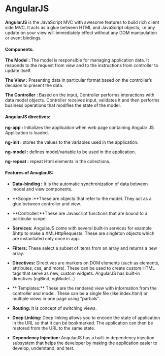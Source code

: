 # AngularJS

**AngularJS** is the JavaScript MVC with awesome features to build rich client side MVC. It acts as a glue between HTML and JavaScript objects, i.e any update on your view will immediately effect without any DOM manipulation or event bindings.

#### Components:

**The Model :**
The model is responsible for managing application data. It responds to the request from view and to the instructions from controller to update itself.

**The View :**
Presenting data in particular format based on the controller’s decision to present the data.

**The Controller :**
Based on the input, Controller performs interactions with data model objects. Controller receives input, validates it and then performs business operations that modifies the state of the model.

#### AngularJS directives:

**ng-app :** Initializes the application when web page containing Angular JS Application is loaded.

**ng-init :** stores the values to the variables used in the application.

**ng-model :** defines model/variable to be used in the application.

**ng-repeat :** repeat Html elements in the collections.

#### Features of AnuglarJS:

- **Data-binding :** It is the automatic synchronization of data between model and view components.
- **Scope :**These are objects that refer to the model. They act as a glue between controller and view.
- **Controller:**These are Javascript functions that are bound to a particular scope.
- **Services:** AngularJS come with several built-in services for example $http to make a XMLHttpRequests. These are singleton objects which are instantiated only once in app.

- **Filters:** These select a subset of items from an array and returns a new array.
- **Directives:** Directives are markers on DOM elements (such as elements, attributes, css, and more). These can be used to create custom HTML tags that serve as new, custom widgets. AngularJS has built-in directives (ngBind, ngModel...)
- ** Templates:** These are the rendered view with information from the controller and model. These can be a single file (like index.html) or multiple views in one page using "partials".
- **Routing:** It is concept of switching views.
- **Deep Linking:** Deep linking allows you to encode the state of application in the URL so that it can be bookmarked. The application can then be restored from the URL to the same state.
- **Dependency Injection:** AngularJS has a built-in dependency injection subsystem that helps the developer by making the application easier to develop, understand, and test.

